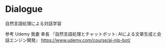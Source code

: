 # Dialogue
自然言語処理による対話学習

参考
Udemy 我妻 幸長
『自然言語処理とチャットボット: AIによる文章生成と会話エンジン開発』
https://www.udemy.com/course/ai-nlp-bot/

